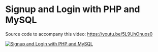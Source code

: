 # Signup and Login with PHP and MySQL

Source code to accompany this video: https://youtu.be/5L9UhOnuos0

[![Signup and Login with PHP and MySQL](https://img.youtube.com/vi/5L9UhOnuos0/0.jpg)](https://youtu.be/5L9UhOnuos0)
